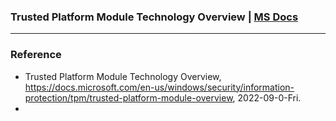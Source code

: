 ### Trusted Platform Module Technology Overview | [MS Docs](https://docs.microsoft.com/en-us/windows/security/information-protection/tpm/trusted-platform-module-overview)

---

### Reference
- Trusted Platform Module Technology Overview, https://docs.microsoft.com/en-us/windows/security/information-protection/tpm/trusted-platform-module-overview, 2022-09-0-Fri.
- 
